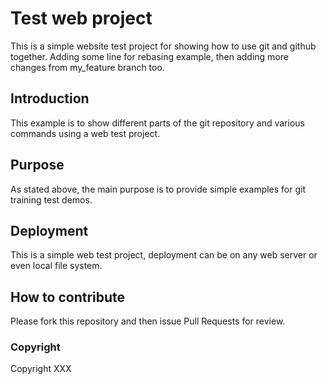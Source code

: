 # Test web project

This is a simple website test project for
showing how to use git and github together. Adding some line for rebasing example, then
adding more changes from my_feature branch too.

## Introduction

This example is to show different parts
of the git repository and various commands
using a web test project.

## Purpose

As stated above, the main purpose is to
provide simple examples for git training test demos.

## Deployment

This is a simple web test project, deployment
can be on any web server or even local file system.

## How to contribute

Please fork this repository and then issue Pull Requests for review.



### Copyright

Copyright XXX
